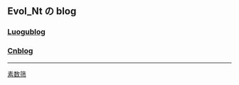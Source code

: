 ## Evol_Nt の blog
###  [Luogublog](https://www.luogu.com.cn/blog/natieyes/)

### [Cnblog](https://www.cnblogs.com/NtYester)

----------------------------------------

[素数筛](https://natieyes.github.io/sushushai)
